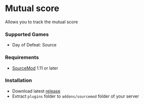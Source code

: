 # Mutual score

Allows you to track the mutual score

### Supported Games

* Day of Defeat: Source

### Requirements

* [SourceMod](https://www.sourcemod.net) 1.11 or later

### Installation

* Download latest [release](https://github.com/dronelektron/mutual-score/releases)
* Extract `plugins` folder to `addons/sourcemod` folder of your server
